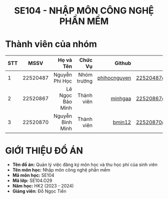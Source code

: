 <h1 align="center"><b>SE104 - NHẬP MÔN CÔNG NGHỆ PHẦN MỀM</b></h1>

# Thành viên của nhóm

| STT |   MSSV   |        Họ và Tên |     Chức Vụ |                                          Github |                  Email |
| --- | :------: | ---------------: | ----------: | ----------------------------------------------: | ---------------------: |
| 1   | 22520487 |   Nguyễn Phi Học | Nhóm trưởng | [phihocnguyen](https://github.com/phihocnguyen) | 22520487@gm.uit.edu.vn |
| 2   | 22520867 | Lê Ngọc Bảo Minh |  Thành viên |           [minhgaa](https://github.com/minhgaa) | 22520867@gm.uit.edu.vn |
| 3   | 22520870 | Nguyễn Bình Minh |  Thành viên |             [bmin12](https://github.com/bmin12) | 22520870@gm.uit.edu.vn |

# GIỚI THIỆU ĐỒ ÁN

- **Tên đồ án:** Quản lý việc đăng ký môn học và thu học phí của sinh viên
- **Tên môn học:** Nhập môn công nghệ phần mềm
- **Mã môn học:** SE104
- **Mã lớp:** SE104.O29
- **Năm học:** HK2 (2023 - 2024)
- **Giảng viên**: Đỗ Ngọc Tiến
